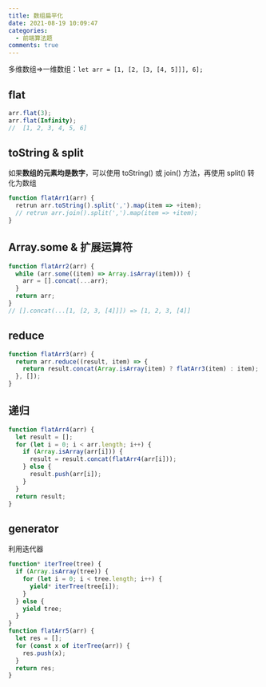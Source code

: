 ```yaml
---
title: 数组扁平化
date: 2021-08-19 10:09:47
categories:
  - 前端算法题
comments: true
---
```


多维数组=>一维数组：`let arr = [1, [2, [3, [4, 5]]], 6];`

## flat

```js
arr.flat(3);
arr.flat(Infinity);
//  [1, 2, 3, 4, 5, 6]
```

## toString & split

如果**数组的元素均是数字**，可以使用 toString() 或 join() 方法，再使用 split() 转化为数组

```js
function flatArr1(arr) {
  retrun arr.toString().split(',').map(item => +item);
  // retrun arr.join().split(',').map(item => +item);
}
```

## Array.some & 扩展运算符

```js
function flatArr2(arr) {
  while (arr.some((item) => Array.isArray(item))) {
    arr = [].concat(...arr);
  }
  return arr;
}
// [].concat(...[1, [2, 3, [4]]]) => [1, 2, 3, [4]]
```

## reduce

```js
function flatArr3(arr) {
  return arr.reduce((result, item) => {
    return result.concat(Array.isArray(item) ? flatArr3(item) : item);
  }, []);
}
```

## 递归

```js
function flatArr4(arr) {
  let result = [];
  for (let i = 0; i < arr.length; i++) {
    if (Array.isArray(arr[i])) {
      result = result.concat(flatArr4(arr[i]));
    } else {
      result.push(arr[i]);
    }
  }
  return result;
}
```

## generator

利用迭代器

```js
function* iterTree(tree) {
  if (Array.isArray(tree)) {
    for (let i = 0; i < tree.length; i++) {
      yield* iterTree(tree[i]);
    }
  } else {
    yield tree;
  }
}
function flatArr5(arr) {
  let res = [];
  for (const x of iterTree(arr)) {
    res.push(x);
  }
  return res;
}
```
